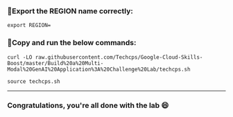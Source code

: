### 🚨Export the REGION name correctly:

```
export REGION=
```

### 🚨Copy and run the below commands:

```
curl -LO raw.githubusercontent.com/Techcps/Google-Cloud-Skills-Boost/master/Build%20a%20Multi-Modal%20GenAI%20Application%3A%20Challenge%20Lab/techcps.sh

source techcps.sh
```

---

### Congratulations, you're all done with the lab 😄
